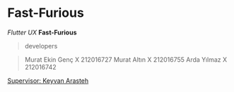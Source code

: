 # Fast-Furious
*Flutter* *UX* **Fast-Furious**

>developers

> Murat Ekin Genç X 212016727
> Murat Altın X 212016755
> Arda Yılmaz X 212016742



[Supervisor: Keyvan Arasteh](https://github.com/keyvanarasteh/)
